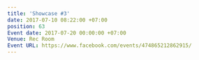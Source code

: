 ```yaml
---
title: 'Showcase #3'
date: 2017-07-10 08:22:00 +07:00
position: 63
Event date: 2017-07-20 00:00:00 +07:00
Venue: Rec Room
Event URL: https://www.facebook.com/events/474865212862915/
---
```



